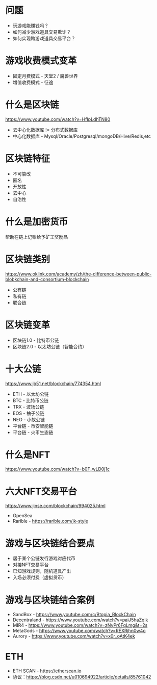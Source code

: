 # 问题
* 玩游戏能赚钱吗？
* 如何减少游戏道具交易欺诈？
* 如何实现跨游戏道具交易平台？

# 游戏收费模式变革
* 固定月费模式 - 天堂2 / 魔兽世界
* 增值收费模式 - 征途

# 什么是区块链
https://www.youtube.com/watch?v=HfIpLdhTN80
* 去中心化数据库 != 分布式数据库
* 中心化数据库 - Mysql/Oracle/Postgresql/mongoDB/Hive/Redis,etc

# 区块链特征
  * 不可篡改
  * 匿名
  * 开放性
  * 去中心
  * 自治性

# 什么是加密货币
  帮助在链上记账给予矿工奖励品
  
# 区块链类别
https://www.oklink.com/academy/zh/the-difference-between-public-blobkchain-and-consortium-blockchain
* 公有链
* 私有链
* 联合链

# 区块链变革
* 区块链1.0 - 比特币公链
* 区块链2.0 - 以太坊公链（智能合约）

# 十大公链
https://www.jb51.net/blockchain/774354.html
* ETH - 以太坊公链
* BTC - 比特币公链
* TRX - 波场公链
* EOS - 柚子公链
* NEO - 小蚁公链
* 平台链 - 币安智能链
* 平台链 - 火币生态链


# 什么是NFT
https://www.youtube.com/watch?v=b0F_wLD0j1c

# 六大NFT交易平台
https://www.jinse.com/blockchain/994025.html
* OpenSea
* Rarible - https://rarible.com/jk-style

# 游戏与区块链结合要点
* 居于某个公链发行游戏对应代币
* 对接NFT交易平台
* 已知游戏规则，随机道具产出
* 入场必须付费（虚拟货币）

# 游戏与区块链结合案例
* SandBox - https://www.youtube.com/c/Btopia_BlockChain
* Decentraland - https://www.youtube.com/watch?v=paiJ5haZqik
* MIR4 - https://www.youtube.com/watch?v=zNyPr6FqLmg&t=2s
* MetaGods - https://www.youtube.com/watch?v=REXRjhn0w4o
* Aurory - https://www.youtube.com/watch?v=x0r_oAtK4ek

# ETH
* ETH SCAN - https://etherscan.io
* 协议：https://blog.csdn.net/u010694922/article/details/85761042







